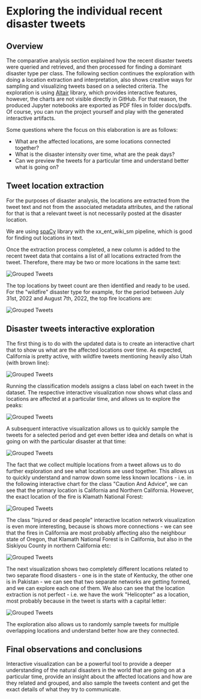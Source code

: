 # Exploring the individual recent disaster tweets

## Overview
The comparative analysis section explained how the recent disaster tweets were queried and retrieved,
and then processed for finding a dominant disaster type per class. The following section continues the 
exploration with doing a location extraction and interpretation, also shows creative ways for
sampling and visualizing tweets based on a selected criteria. The exploration is using [Altair](https://altair-viz.github.io/) 
library, which provides interactive features, however, the charts are not visible directly in GitHub.
For that reason, the produced Jupyter notebooks are exported as PDF files in folder docs/pdfs. Of course,
you can run the project yourself and play with the generated interactive artifacts.

Some questions where the focus on this elaboration is are as follows:
- What are the affected locations, are some locations connected together?
- What is the disaster intensity over time, what are the peak days?
- Can we preview the tweets for a particular time and understand better what is going on?

## Tweet location extraction
For the purposes of disaster analysis, the locations are extracted from the tweet text and not
from the associated metadata attributes, and the rational for that is that a relevant tweet is
not necessarily posted at the disaster location.

We are using [spaCy](https://spacy.io/) library with the xx_ent_wiki_sm pipeline, which is good for
finding out locations in text.

Once the extraction process completed, a new column is added to the recent tweet data that contains
a list of all locations extracted from the tweet. Therefore, there may be two or more locations in
the same text:

![Grouped Tweets](images/tweets_locations_table.png)

The top locations by tweet count are then identified and ready to be used. For the "wildfire" 
disaster type for example, for the period between July 31st, 2022 and August 7th, 2022, the top
fire locations are:

![Grouped Tweets](images/top_locations.png)

## Disaster tweets interactive exploration

The first thing is to do with the updated data is to create an interactive chart that to show us
what are the affected locations over time. As expected, California is pretty active, with wildfire
tweets mentioning heavily also Utah (with brown line):

![Grouped Tweets](images/fire_locations.png)

Running the classification models assigns a class label on each tweet in the dataset. The respective
interactive visualization now shows what class and locations are affected at a particular time,
and allows us to explore the peaks:

![Grouped Tweets](images/class_locations_peaks.png)

A subsequent interactive visualization allows us to quickly sample the tweets for a selected period
and get even better idea and details on what is going on with the particular disaster at that time:

![Grouped Tweets](images/fire_tweet_sample.png)

The fact that we collect multiple locations from a tweet allows us to do further exploration and see
what locations are used together. This allows us to quickly understand and narrow down some less
known locations - i.e. in the following interactive chart for the class "Caution And Advice", we can
see that the primary location is California and Northern California. However, the exact location of
the fire is Klamath National Forest:

![Grouped Tweets](images/location_caution_network.png)

The class "Injured or dead people" interactive location network visualization is even more interesting,
because is shows more connections - we can see that the fires in California are most probably
affecting also the neighbour state of Oregon, that Klamath National Forest is in California, but also
in the Siskiyou County in northern California etc:

![Grouped Tweets](images/location_injured_network.png)

The next visualization shows two completely different locations related to two separate flood
disasters - one is in the state of Kentucky, the other one is in Pakistan - we can see that two 
separate networks are getting formed, and we can explore each one of them. We also can see that 
the location extraction is not perfect - i.e. we have the work "Helicopter" as a location, most probably
because in the tweet is starts with a capital letter:

![Grouped Tweets](images/location_flood_rescue.png)

The exploration also allows us to randomly sample tweets for multiple overlapping locations and understand
better how are they connected.

## Final observations and conclusions

Interactive visualization can be a powerful tool to provide a deeper understanding of the natural
disasters in the world that are going on at a particular time, provide an insight about the affected
locations and how are they related and grouped, and also sample the tweets content and get the exact
details of what they try to communicate. 